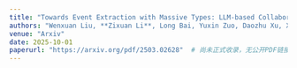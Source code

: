 ```yaml
---
title: "Towards Event Extraction with Massive Types: LLM-based Collaborative Annotation and Partitioning Extraction"  
authors: "Wenxuan Liu, **Zixuan Li**, Long Bai, Yuxin Zuo, Daozhu Xu, Xiaolong Jin, Jiafeng Guo, Xueqi Cheng"  
venue: "Arxiv"  
date: 2025-10-01  
paperurl: "https://arxiv.org/pdf/2503.02628"  # 尚未正式收录，无公开PDF链接
---
```

